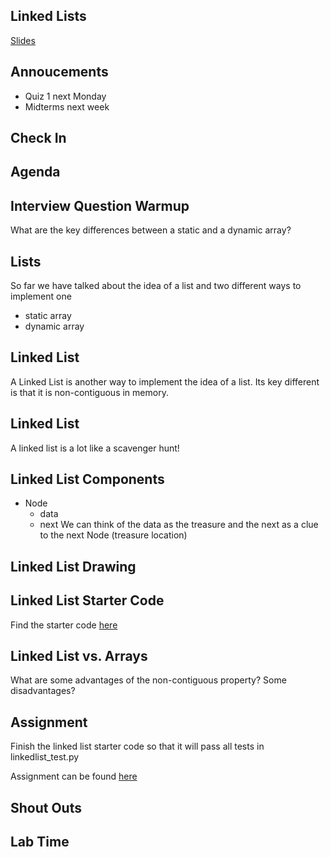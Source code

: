 <!-- .slide: data-background="./../Images/header.svg" data-background-repeat="none" data-background-size="40% 40%" data-background-position="center 10%" class="header" -->

## Linked Lists

[Slides](https://make-school-courses.github.io/CS-1.2-Intro-Data-Structures/Slides/Lesson5.html)

<!-- > -->

## Annoucements

- Quiz 1 next Monday
- Midterms next week

## Check In

<!-- > -->

## Agenda

<!-- > -->

## Interview Question Warmup

What are the key differences between a static and a dynamic array?

<!-- > -->

## Lists

So far we have talked about the idea of a list and two different ways to implement one

- static array
- dynamic array

<!-- > -->

## Linked List

A Linked List is another way to implement the idea of a list. Its key different is that it is non-contiguous in memory.

<!-- > -->

## Linked List

A linked list is a lot like a scavenger hunt!

<!-- > -->

## Linked List Components

- Node
    - data
    - next
We can think of the data as the treasure and the next as a clue to the next Node (treasure location)

<!-- > -->

## Linked List Drawing

<!-- > -->

## Linked List Starter Code

Find the starter code [here](https://github.com/Make-School-Courses/CS-1.2-Intro-Data-Structures/blob/master/Code/linkedlist.py)

<!-- > -->

## Linked List vs. Arrays

What are some advantages of the non-contiguous property? Some disadvantages?

<!-- > -->

## Assignment

Finish the linked list starter code so that it will pass all tests in linkedlist_test.py

Assignment can be found [here](Lessons/HW2.md)

<!-- > -->

## Shout Outs

<!-- > -->

## Lab Time